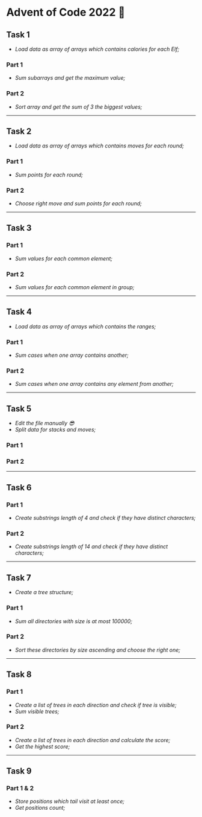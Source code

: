 # **Advent of Code 2022** 🎄

## **Task 1**
- *Load data as array of arrays which contains calories for each Elf;*

### **Part 1**
- *Sum subarrays and get the maximum value;*

### **Part 2**
- *Sort array and get the sum of 3 the biggest values;*

---

## **Task 2**
- *Load data as array of arrays which contains moves for each round;*

### Part 1
- *Sum points for each round;*

### Part 2
- *Choose right move and sum points for each round;*


---


## **Task 3**

### Part 1
- *Sum values for each common element;*

### Part 2
- *Sum values for each common element in group;*


---


## **Task 4**
- *Load data as array of arrays which contains the ranges;*

### Part 1
- *Sum cases when one array contains another;*

### Part 2
- *Sum cases when one array contains any element from another;*


---


## **Task 5**
- *Edit the file manually 😎*
- *Split data for stacks and moves;*

### Part 1

### Part 2


---


## **Task 6**

### Part 1
- *Create substrings length of 4 and check if they have distinct characters;*

### Part 2
- *Create substrings length of 14 and check if they have distinct characters;*


---


## **Task 7**
- *Create a tree structure;*

### Part 1
- *Sum all directories with size is at most 100000;*

### Part 2
- *Sort these directories by size ascending and choose the right one;*


---


## **Task 8**

### Part 1
- *Create a list of trees in each direction and check if tree is visible;*
- *Sum visible trees;*


### Part 2
- *Create a list of trees in each direction and calculate the score;*
- *Get the highest score;*


---


## **Task 9**

### Part 1 & 2
- *Store positions which tail visit at least once;*
- *Get positions count;*